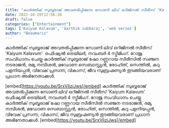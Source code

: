 ```yaml
---
title: "കാർത്തിക് സുബ്ബരാജ് അവതരിപ്പിക്കുന്ന സോണി ലിവ് ഒറിജിനൽ സീരീസ് 'Kaiyum Kalavum' ഒഫീഷ്യൽ ട്രെയിലർ"
date: 2022-10-28T12:56:28
draft: false
categories: ["Entertainment"]
tags: ['Kaiyum Kalavum', 'karthik subbaraj', 'web series']
author: "Beaumaris"
---
```


കാർത്തിക് സുബ്ബരാജ് അവതരിപ്പിക്കുന്ന സോണി ലിവ് ഒറിജിനൽ സീരീസ് 'Kaiyum Kalavum'  ഒഫീഷ്യൽ ട്രെയിലർ, നവംബർ 4 സ്ട്രീമിംഗ്. റോജു സംവിധാനം ചെയ്ത കാർത്തിക് സുബ്ബരാജ് ഷോ റണ്ണറായ സീരീസിൽ സഞ്ജന നടരാജൻ, രമ്യ നമ്പീശൻ, മഡോണ സെബാസ്റ്റ്യൻ, രോഹിത്, സെന്തിൽ, കറു പളനിയപ്പൻ, വിവേക് പ്രസന്ന, വികാസ്, ജീവ സുബ്രഹ്മണ്യൻ തുടങ്ങിയവരാണ് പ്രധാന അഭിനേതാക്കൾ.

[embed]https://youtu.be/SrxVliziJws[/embed]
കാർത്തിക് സുബ്ബരാജ് അവതരിപ്പിക്കുന്ന സോണി ലിവ് ഒറിജിനൽ സീരീസ് 'Kaiyum Kalavum' ഒഫീഷ്യൽ ട്രെയിലർ, നവംബർ 4 സ്ട്രീമിംഗ്. റോജു സംവിധാനം ചെയ്ത കാർത്തിക് സുബ്ബരാജ് ഷോ റണ്ണറായ സീരീസിൽ സഞ്ജന നടരാജൻ, രമ്യ നമ്പീശൻ, മഡോണ സെബാസ്റ്റ്യൻ, രോഹിത്, സെന്തിൽ, കറു പളനിയപ്പൻ, വിവേക് പ്രസന്ന, വികാസ്, ജീവ സുബ്രഹ്മണ്യൻ തുടങ്ങിയവരാണ് പ്രധാന അഭിനേതാക്കൾ. [embed]https://youtu.be/SrxVliziJws[/embed]
